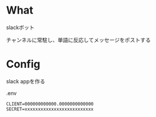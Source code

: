 # What

slackボット


チャンネルに常駐し、単語に反応してメッセージをポストする

# Config

slack appを作る  

.env

```
CLIENT=000000000000.0000000000000
SECRET=xxxxxxxxxxxxxxxxxxxxxxxxxx
```
